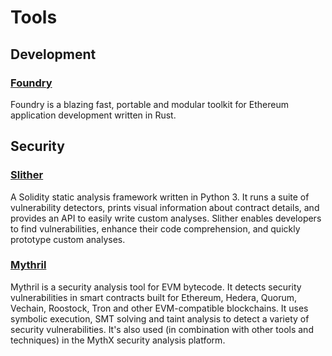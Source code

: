 # Tools

## Development

### [Foundry](https://github.com/foundry-rs)

Foundry is a blazing fast, portable and modular toolkit for Ethereum application development written in Rust.

## Security

### [Slither](https://github.com/crytic/slither)

A Solidity static analysis framework written in Python 3. It runs a suite of vulnerability detectors, prints visual information about contract details, and provides an API to easily write custom analyses. Slither enables developers to find vulnerabilities, enhance their code comprehension, and quickly prototype custom analyses. 

### [Mythril](https://github.com/ConsenSys/mythril)

Mythril is a security analysis tool for EVM bytecode. It detects security vulnerabilities in smart contracts built for Ethereum, Hedera, Quorum, Vechain, Roostock, Tron and other EVM-compatible blockchains. It uses symbolic execution, SMT solving and taint analysis to detect a variety of security vulnerabilities. It's also used (in combination with other tools and techniques) in the MythX security analysis platform.
